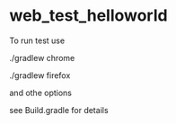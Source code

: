 # web_test_helloworld
To run test use

./gradlew chrome 

./gradlew firefox


 and othe options
 
 
 see Build.gradle for details
